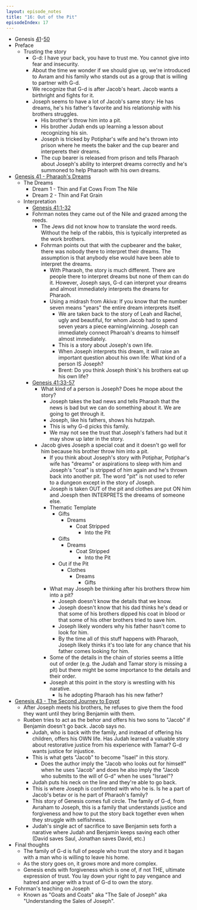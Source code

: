 ```yaml
---
layout: episode_notes
title: "16: Out of the Pit"
episodeIndex: 17
---
```

- Genesis [41](https://www.bible.com/bible/111/GEN.41.NIV)-[50](https://www.bible.com/bible/111/GEN.50.NIV)
- Preface
  - Trusting the story
    - G-d: I have your back, you have to trust me. You cannot give into fear and insecurity.
    - About the time we wonder if we should give up, we're introduced to Avram and his family who stands out as a group that is willing to partner with G-d.
    - We recognize that G-d is after Jacob's heart. Jacob wants a birthright and fights for it.
    - Joseph seems to have a lot of Jacob's same story: He has dreams, he's his father's favorite and his relationship with his brothers struggles.
      - His brother's throw him into a pit.
      - His brother Judah ends up learning a lesson about recognizing his sin.
      - Joseph is tricked by Potiphar's wife and he's thrown into prison where he meets the baker and the cup bearer and interperets their dreams.
      - The cup bearer is released from prison and tells Pharaoh about Joseph's ability to interpret dreams correctly and he's summoned to help Pharaoh with his own dreams.
- [Genesis 41 - Pharaoh's Dreams](https://www.bible.com/bible/111/GEN.41.NIV)
  - The Dreams
    - Dream 1 - Thin and Fat Cows From The Nile
    - Dream 2 - Thin and Fat Grain
  - Interpretation
    - [Genesis 41:1-32](https://www.bible.com/bible/111/GEN.41.1-32.NIV)
    - Fohrman notes they came out of the Nile and grazed among the reeds.
      - The Jews did not know how to translate the word reeds. Without the help of the rabbis, this is typically interpreted as the work brothers.
      - Fohrman points out that with the cupbearer and the baker, there was nobody there to interpret their dreams. The assumption is that anybody else would have been able to interpret the dreams.
        - With Pharaoh, the story is much different. There are people there to interpret dreams but none of them can do it. However, Joseph says, G-d can interpret your dreams and almost immediately interprets the dreams for Pharaoh.
        - Using a midrash from Akiva: If you know that the number seven means "years" the entire dream interprets itself.
          - We are taken back to the story of Leah and Rachel, ugly and beautiful, for whom Jacob had to spend seven years a piece earning/winning. Joseph can immediately connect Pharoah's dreams to himself almost immediately.
          - This is a story about Joseph's own life.
          - When Joseph interprets this dream, it will raise an important question about his own life: What kind of a person IS Joseph?
          - Brent: Do you think Joseph think's his brothers eat up his own life?
    - [Genesis 41:33-57](https://www.bible.com/bible/111/GEN.41.33-57.NIV)
      - What kind of a person is Joseph? Does he mope about the story?
        - Joseph takes the bad news and tells Pharaoh that the news is bad but we can do something about it. We are going to get through it.
        - Joseph, like his fathers, shows his hutzpah.
        - This is why G-d picks this family.
        - We may not see the trust that Joseph's fathers had but it may show up later in the story.
      - Jacob gives Joseph a special coat and it doesn't go well for him because his brother throw him into a pit.
        - If you think about Joseph's story with Potiphar, Potiphar's wife has "dreams" or aspirations to sleep with him and Joseph's "coat" is stripped of him again and he's thrown back into another pit. The word "pit" is not used to refer to a dungeon except in the story of Joseph.
        - Joseph is taken OUT of the pit and clothes are put ON him and Joesph then INTERPRETS the dreeams of someone else.
        - Thematic Template
          - Gifts
            - Dreams
              - Coat Stripped
                - Into the Pit
          - Gifts
            - Dreams
              - Coat Stripped
                - Into the Pit
          - Out if the Pit
            - Clothes
              - Dreams
                - Gifts
        - What may Joseph be thinking after his brothers throw him into a pit?
          - Joseph doesn't know the details that we know.
          - Joseph doesn't know that his dad thinks he's dead or that some of his brothers dipped his coat in blood or that some of his other brothers tried to save him.
          - Joseph likely wonders why his father hasn't come to look for him.
          - By the time all of this stuff happens with Pharaoh, Joseph likely thinks it's too late for any chance that his father comes looking for him.
        - Some of the details in the chain of stories seems a little out of order (e.g. the Judah and Tamar story is missing a pit) but there might be some importance to the details and their order.
        - Joseph at this point in the story is wrestling with his narative.
          - Is he adopting Pharaoh has his new father?
- [Genesis 43 - The Second Journey to Egypt](https://www.bible.com/bible/111/GEN.41.NIV)
  - After Joseph meets his brothers, he refuses to give them the food they want until they bring Benjamin with them.
  - Rueben tries to act as the behor and offers his two sons to "Jacob" if Benjamin doesn't go back. Jacob says no.
    - Judah, who is back with the family, and instead of offering his children, offers his OWN life. Has Judah learned a valuable story about restorative justice from his experience with Tamar? G-d wants justice for injustice.
    - This is what gets "Jacob" to become "Isael" in this story.
      - Does the author imply the "Jacob who looks out for himself" when he uses "Jacob" and does he also imply the "Jacob who submits to the will of G-d" when he uses "Israel"?
    - Judah puts his neck on the line and they're able to go back.
    - This is where Joseph is confronted with who he is. Is he a part of Jacob's betav or is he part of Pharaoh's family?
    - This story of Genesis comes full circle. The family of G-d, from Avraham to Joseph, this is a family that understands justice and forgiveness and how to put the story back together even when they struggle with selfishness.
    - Judah's single act of sacrifice to save Benjamin sets forth a narative where Judah and Benjamin keeps saving each other (David saves Saul, Jonathan saves David, etc.)
- Final thoughts
  - The family of G-d is full of people who trust the story and it bagan with a man who is willing to leave his home.
  - As the story goes on, it grows more and more complex.
  - Genesis ends with forgiveness which is one of, if not THE, ultimate expression of trust. You lay down your right to pay vengance and hatred and anger with a trust of G-d to own the story.
- Fohrman's teaching on Joseph
  - Known as "Goats and Coats" aka "The Sale of Joseph" aka "Understanding the Sales of Joseph".

